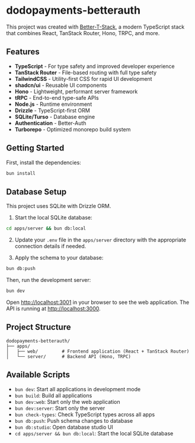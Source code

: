 # dodopayments-betterauth

This project was created with [Better-T-Stack](https://github.com/AmanVarshney01/create-better-t-stack), a modern TypeScript stack that combines React, TanStack Router, Hono, TRPC, and more.

## Features

- **TypeScript** - For type safety and improved developer experience
- **TanStack Router** - File-based routing with full type safety
- **TailwindCSS** - Utility-first CSS for rapid UI development
- **shadcn/ui** - Reusable UI components
- **Hono** - Lightweight, performant server framework
- **tRPC** - End-to-end type-safe APIs
- **Node.js** - Runtime environment
- **Drizzle** - TypeScript-first ORM
- **SQLite/Turso** - Database engine
- **Authentication** - Better-Auth
- **Turborepo** - Optimized monorepo build system

## Getting Started

First, install the dependencies:

```bash
bun install
```
## Database Setup

This project uses SQLite with Drizzle ORM.

1. Start the local SQLite database:
```bash
cd apps/server && bun db:local
```


2. Update your `.env` file in the `apps/server` directory with the appropriate connection details if needed.

3. Apply the schema to your database:
```bash
bun db:push
```


Then, run the development server:

```bash
bun dev
```

Open [http://localhost:3001](http://localhost:3001) in your browser to see the web application.
The API is running at [http://localhost:3000](http://localhost:3000).







## Project Structure

```
dodopayments-betterauth/
├── apps/
│   ├── web/         # Frontend application (React + TanStack Router)
│   └── server/      # Backend API (Hono, TRPC)
```

## Available Scripts

- `bun dev`: Start all applications in development mode
- `bun build`: Build all applications
- `bun dev:web`: Start only the web application
- `bun dev:server`: Start only the server
- `bun check-types`: Check TypeScript types across all apps
- `bun db:push`: Push schema changes to database
- `bun db:studio`: Open database studio UI
- `cd apps/server && bun db:local`: Start the local SQLite database
